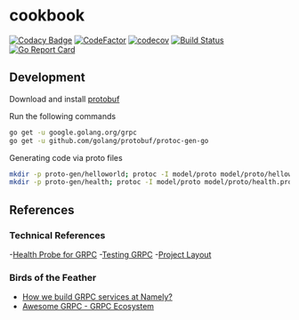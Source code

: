# cookbook

[![Codacy Badge](https://api.codacy.com/project/badge/Grade/45fb61c8af604b7cb45679ad240fa4e0)](https://app.codacy.com/app/johnroach1985/cookbook?utm_source=github.com&utm_medium=referral&utm_content=johnroach/cookbook&utm_campaign=Badge_Grade_Dashboard) [![CodeFactor](https://www.codefactor.io/repository/github/johnroach/cookbook/badge)](https://www.codefactor.io/repository/github/johnroach/cookbook) [![codecov](https://codecov.io/gh/johnroach/cookbook/branch/master/graph/badge.svg)](https://codecov.io/gh/johnroach/cookbook) [![Build Status](https://travis-ci.org/johnroach/cookbook.svg?branch=master)](https://travis-ci.org/johnroach/cookbook) [![Go Report Card](https://goreportcard.com/badge/github.com/johnroach/cookbook)](https://goreportcard.com/report/github.com/johnroach/cookbook)

## Development

Download and install [protobuf](https://github.com/protocolbuffers/protobuf/releases)

Run the following commands

```bash
go get -u google.golang.org/grpc
go get -u github.com/golang/protobuf/protoc-gen-go
```

Generating code via proto files

```bash
mkdir -p proto-gen/helloworld; protoc -I model/proto model/proto/helloworld.proto --go_out=plugins=grpc:proto-gen/helloworld
mkdir -p proto-gen/health; protoc -I model/proto model/proto/health.proto --go_out=plugins=grpc:proto-gen/health
```

## References

### Technical References

-[Health Probe for GRPC](https://github.com/grpc-ecosystem/grpc-health-probe)
-[Testing GRPC](https://github.com/grpc/grpc-go/blob/master/Documentation/gomock-example.md)
-[Project Layout](https://github.com/golang-standards/project-layout)

### Birds of the Feather

- [How we build GRPC services at Namely?](https://medium.com/namely-labs/how-we-build-grpc-services-at-namely-52a3ae9e7c35)
- [Awesome GRPC - GRPC Ecosystem](https://github.com/grpc-ecosystem/awesome-grpc)
